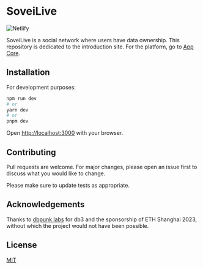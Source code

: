 # SoveiLive

![Netlify](https://img.shields.io/netlify/e7611a7b-79f8-4d7c-85e0-eadf6949fcad)

SoveiLive is a social network where users have data ownership. This repository is dedicated to the introduction site. For the platform, go to [App Core](https://github.com/SoveiLive/app-core).

## Installation
For development purposes:
```bash
npm run dev
# or
yarn dev
# or
pnpm dev
```

Open [http://localhost:3000](http://localhost:3000) with your browser.


## Contributing

Pull requests are welcome. For major changes, please open an issue first
to discuss what you would like to change.

Please make sure to update tests as appropriate.

## Acknowledgements
Thanks to [dbpunk labs](https://github.com/dbpunk-labs) for db3 and the sponsorship of ETH Shanghai 2023, without which the project would not have been possible.

## License

[MIT](https://choosealicense.com/licenses/mit/)